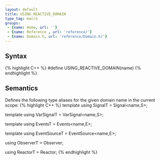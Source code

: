 ```yaml
---
layout: default
title: USING_REACTIVE_DOMAIN
type_tag: macro
groups: 
 - {name: Home, url: ''}
 - {name: Reference , url: 'reference/'}
 - {name: Domain.h, url: 'reference/Domain.h/'}
---
```

## Syntax
{% highlight C++ %}
#define USING_REACTIVE_DOMAIN(name)
{% endhighlight %}

## Semantics
Defines the following type aliases for the given domain name in the current scope:
{% highlight C++ %}
template <typename S>
using SignalT = Signal<name,S>;

template <typename S>
using VarSignalT = VarSignal<name,S>;

template <typename E = Token>
using EventsT = Events<name,E>;

template <typename E = Token>
using EventSourceT = EventSource<name,E>;

using ObserverT = Observer<name>;

using ReactorT = Reactor<name>;
{% endhighlight %}